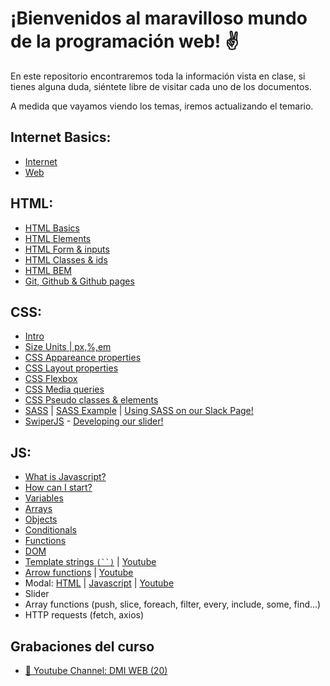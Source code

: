 # ¡Bienvenidos al maravilloso mundo de la programación web! ✌️


En este repositorio encontraremos toda la información vista en clase, si tienes alguna duda, siéntete libre de visitar cada uno de los documentos.

A medida que vayamos viendo los temas, iremos actualizando el temario.
## Internet Basics: 
- [Internet](https://github.com/jujogi/dmi-web/blob/master/html/docs/01-internet.md)
- [Web](https://github.com/jujogi/dmi-web/blob/master/html/docs/02-web.md)

## HTML: 
- [HTML Basics](https://github.com/jujogi/dmi-web/blob/master/html/docs/03-html-basics.md)
- [HTML Elements](https://github.com/jujogi/dmi-web/blob/master/html/docs/04-html-elements.md)
- [HTML Form & inputs](https://github.com/jujogi/dmi-web/blob/master/html/docs/05-html-forms-elements.md)
- [HTML Classes & ids](https://github.com/jujogi/dmi-web/blob/master/html/docs/06-html-class-id.md)
- [HTML BEM](https://github.com/jujogi/dmi-web/blob/master/html/docs/07-html-bem.md)
- [Git, Github & Github pages](https://github.com/jujogi/dmi-web/blob/master/html/docs/08-git.md)

## CSS:
- [Intro](https://github.com/jujogi/dmi-web/blob/master/css/docs/01-intro.md)
- [Size Units | px,%,em](https://github.com/jujogi/dmi-web/blob/master/css/docs/02-size-units.md)
- [CSS Appareance properties](https://github.com/jujogi/dmi-web/blob/master/css/docs/03-css-properties.md)
- [CSS Layout properties](https://github.com/jujogi/dmi-web/blob/master/css/docs/04-css-layout.md)
- [CSS Flexbox](https://github.com/jujogi/dmi-web/blob/master/css/docs/05-css-flexbox.md)
- [CSS Media queries](https://github.com/jujogi/dmi-web/blob/master/css/docs/07-mediaqueries.md)
- [CSS Pseudo classes & elements](https://github.com/jujogi/dmi-web/blob/master/css/docs/06-pseudo-classes-elements.md)
- [SASS](https://marksheet.io/sass-variables.html) | [SASS Example](https://github.com/jujogi/dmi-web/blob/master/css/examples/styles/styles.scss) | [Using SASS on our Slack Page!](https://github.com/jujogi/dmi-web/blob/master/css/examples/styles/slack-sass.scss)
- [SwiperJS](https://swiperjs.com/demos) - [Developing our slider!](https://github.com/jujogi/dmi-web/blob/master/html/examples/swiper-slider.html)

## JS:
- [What is Javascript?](https://github.com/jujogi/dmi-web/blob/master/javascript/docs/01-what-is-js.md)
- [How can I start?](https://github.com/jujogi/dmi-web/blob/master/javascript/docs/02-how-to-start.md)
- [Variables](https://github.com/jujogi/dmi-web/blob/master/javascript/docs/03-variables.md)
- [Arrays](https://github.com/jujogi/dmi-web/blob/master/javascript/docs/04-arrays.md)
- [Objects](https://github.com/jujogi/dmi-web/blob/master/javascript/docs/05-objects.md)
- [Conditionals](https://github.com/jujogi/dmi-web/blob/master/javascript/docs/06-conditionals.md)
- [Functions](https://github.com/jujogi/dmi-web/blob/master/javascript/docs/07-functions.md)
- [DOM](https://github.com/jujogi/dmi-web/blob/master/javascript/docs/08-DOM.md)
- [Template strings `(``)`](https://github.com/jujogi/dmi-web/blob/master/javascript/examples/js/template-strings.js) | [Youtube](https://www.youtube.com/watch?v=t-flnBuXOeQ)
- [Arrow functions](https://developer.mozilla.org/es/docs/Web/JavaScript/Reference/Functions/Arrow_functions) | [Youtube](https://www.youtube.com/watch?v=t-flnBuXOeQ)
- Modal: [HTML](https://github.com/jujogi/dmi-web/blob/master/javascript/examples/modal-alert.html) | [Javascript](https://github.com/jujogi/dmi-web/blob/master/javascript/examples/js/modal.js) | [Youtube](https://www.youtube.com/watch?v=t-flnBuXOeQ)
- Slider
- Array functions (push, slice, foreach, filter, every, include, some, find...)
- HTTP requests (fetch, axios)

## Grabaciones del curso
- [🎥 Youtube Channel: DMI WEB (20)](https://www.youtube.com/watch?v=nK-fawfE8Ms&list=PLSXu7UPb1IEft3dCZCUyYBBznoQ_wVG0F&ab_channel=JuanJos%C3%A9Gonz%C3%A1lez)
